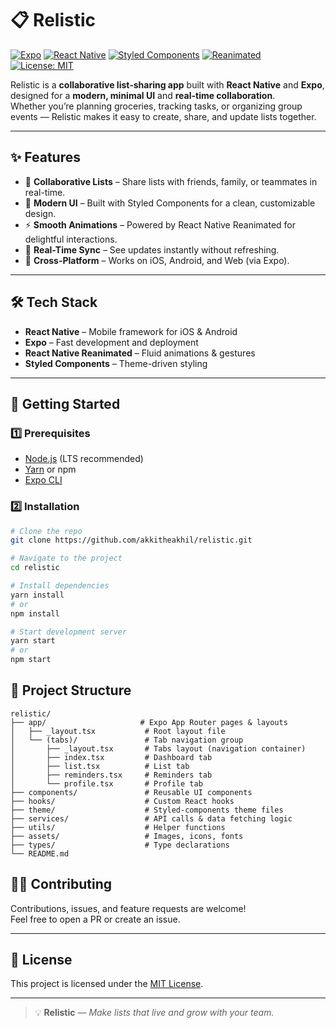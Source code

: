 # 📋 Relistic

[![Expo](https://img.shields.io/badge/Expo-000?style=for-the-badge&logo=expo&logoColor=white)](https://expo.dev/)
[![React Native](https://img.shields.io/badge/React%20Native-61DAFB?style=for-the-badge&logo=react&logoColor=black)](https://reactnative.dev/)
[![Styled Components](https://img.shields.io/badge/Styled--Components-DB7093?style=for-the-badge&logo=styled-components&logoColor=white)](https://styled-components.com/)
[![Reanimated](https://img.shields.io/badge/Reanimated-FF6F00?style=for-the-badge)](https://docs.swmansion.com/react-native-reanimated/)
[![License: MIT](https://img.shields.io/badge/License-MIT-yellow.svg?style=for-the-badge)](LICENSE)

Relistic is a **collaborative list-sharing app** built with **React Native** and **Expo**, designed for a **modern, minimal UI** and **real-time collaboration**.  
Whether you’re planning groceries, tracking tasks, or organizing group events — Relistic makes it easy to create, share, and update lists together.

---

## ✨ Features

- 👫 **Collaborative Lists** – Share lists with friends, family, or teammates in real-time.
- 🎨 **Modern UI** – Built with Styled Components for a clean, customizable design.
- ⚡ **Smooth Animations** – Powered by React Native Reanimated for delightful interactions.
- 🔄 **Real-Time Sync** – See updates instantly without refreshing.
- 📱 **Cross-Platform** – Works on iOS, Android, and Web (via Expo).

---

## 🛠 Tech Stack

- **React Native** – Mobile framework for iOS & Android
- **Expo** – Fast development and deployment
- **React Native Reanimated** – Fluid animations & gestures
- **Styled Components** – Theme-driven styling

---

## 🚀 Getting Started

### 1️⃣ Prerequisites

- [Node.js](https://nodejs.org/) (LTS recommended)
- [Yarn](https://yarnpkg.com/) or npm
- [Expo CLI](https://docs.expo.dev/get-started/installation/)

### 2️⃣ Installation

```bash
# Clone the repo
git clone https://github.com/akkitheakhil/relistic.git

# Navigate to the project
cd relistic

# Install dependencies
yarn install
# or
npm install

# Start development server
yarn start
# or
npm start
```

## 📂 Project Structure

```plaintext
relistic/
├── app/                     # Expo App Router pages & layouts
│   ├── _layout.tsx           # Root layout file
│   └── (tabs)/               # Tab navigation group
│       ├── _layout.tsx       # Tabs layout (navigation container)
│       ├── index.tsx         # Dashboard tab
│       ├── list.tsx          # List tab
│       ├── reminders.tsx     # Reminders tab
│       └── profile.tsx       # Profile tab
├── components/               # Reusable UI components
├── hooks/                    # Custom React hooks
├── theme/                    # Styled-components theme files
├── services/                 # API calls & data fetching logic
├── utils/                    # Helper functions
├── assets/                   # Images, icons, fonts
├── types/                    # Type declarations
└── README.md
```

## 🧑‍💻 Contributing

Contributions, issues, and feature requests are welcome!  
Feel free to open a PR or create an issue.

---

## 📜 License

This project is licensed under the [MIT License](LICENSE).

---

> 💡 **Relistic** — _Make lists that live and grow with your team._
